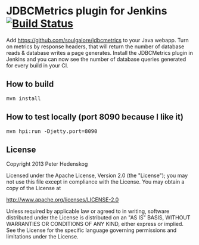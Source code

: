 # JDBCMetrics plugin for Jenkins [![Build Status](https://travis-ci.org/soulgalore/jdbcmetrics-plugin.png?branch=master)](https://travis-ci.org/soulgalore/jdbcmetrics-plugin)

Add https://github.com/soulgalore/jdbcmetrics to your Java webapp. Turn on metrics by response headers, that will return the number of database reads & database writes a page generates. Install the JDBCMetrics plugin in Jenkins and you can now see the number of database queries generated for every build in your CI.


## How to build
<pre>
mvn install
</pre>

## How to test locally (port 8090 because I like it)
<pre>
mvn hpi:run -Djetty.port=8090
</pre>


## License

Copyright 2013 Peter Hedenskog

Licensed under the Apache License, Version 2.0 (the "License");
you may not use this file except in compliance with the License.
You may obtain a copy of the License at

   http://www.apache.org/licenses/LICENSE-2.0

Unless required by applicable law or agreed to in writing, software
distributed under the License is distributed on an "AS IS" BASIS,
WITHOUT WARRANTIES OR CONDITIONS OF ANY KIND, either express or implied.
See the License for the specific language governing permissions and
limitations under the License.
